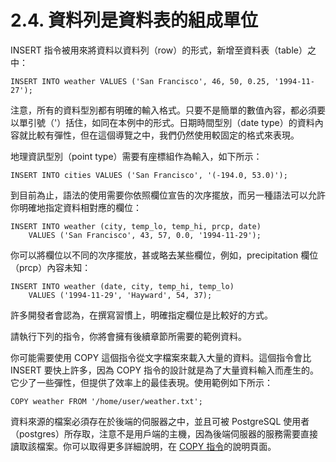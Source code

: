 # 2.4. 資料列是資料表的組成單位

INSERT 指令被用來將資料以資料列（row）的形式，新增至資料表（table）之中：

```text
INSERT INTO weather VALUES ('San Francisco', 46, 50, 0.25, '1994-11-27');
```

注意，所有的資料型別都有明確的輸入格式。只要不是簡單的數值內容，都必須要以單引號（'）括住，如同在本例中的形式。日期時間型別（date type）的資料內容就比較有彈性，但在這個導覽之中，我們仍然使用較固定的格式來表現。

地理資訊型別（point type）需要有座標組作為輸入，如下所示：

```text
INSERT INTO cities VALUES ('San Francisco', '(-194.0, 53.0)');
```

到目前為止，語法的使用需要你依照欄位宣告的次序擺放，而另一種語法可以允許你明確地指定資料相對應的欄位：

```text
INSERT INTO weather (city, temp_lo, temp_hi, prcp, date)
    VALUES ('San Francisco', 43, 57, 0.0, '1994-11-29');
```

你可以將欄位以不同的次序擺放，甚或略去某些欄位，例如，precipitation 欄位（prcp）內容未知：

```text
INSERT INTO weather (date, city, temp_hi, temp_lo)
    VALUES ('1994-11-29', 'Hayward', 54, 37);
```

許多開發者會認為，在撰寫習慣上，明確指定欄位是比較好的方式。

請執行下列的指令，你將會擁有後續章節所需要的範例資料。

你可能需要使用 COPY 這個指令從文字檔案來載入大量的資料。這個指令會比 INSERT 要快上許多，因為 COPY 指令的設計就是為了大量資料輸入而產生的。它少了一些彈性，但提供了效率上的最佳表現。使用範例如下所示：

```text
COPY weather FROM '/home/user/weather.txt';
```

資料來源的檔案必須存在於後端的伺服器之中，並且可被 PostgreSQL 使用者（postgres）所存取，注意不是用戶端的主機，因為後端伺服器的服務需要直接讀取該檔案。你可以取得更多詳細說明，在 [COPY 指令](../../vi.-can-kao-zi-xun/i.-sql-zhi-ling/copy.md)的說明頁面。

